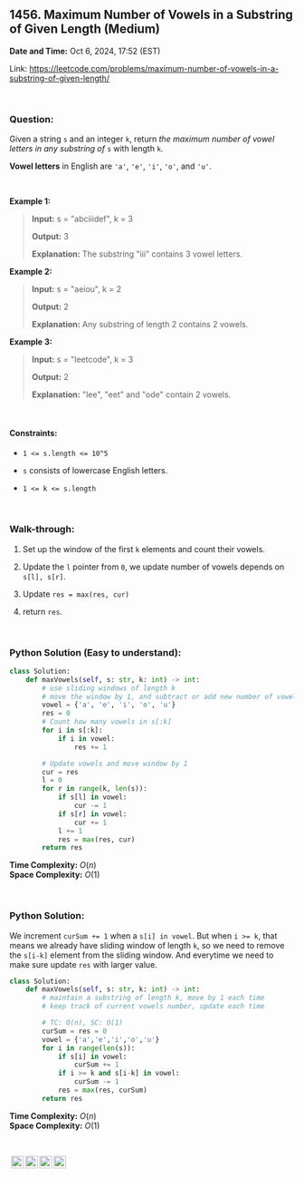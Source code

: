 ## 1456. Maximum Number of Vowels in a Substring of Given Length (Medium)
**Date and Time:** Oct 6, 2024, 17:52 (EST)

Link: https://leetcode.com/problems/maximum-number-of-vowels-in-a-substring-of-given-length/

<br>

### Question:
Given a string `s` and an integer `k`, return _the maximum number of vowel letters in any substring of_ `s` with length `k`.

**Vowel letters** in English are `'a'`, `'e'`, `'i'`, `'o'`, and `'u'`.

<br>

**Example 1:**
> **Input:** s = "abciiidef", k = 3
> 
> **Output:** 3
>
> **Explanation:** The substring "iii" contains 3 vowel letters.

**Example 2:**
> **Input:** s = "aeiou", k = 2
> 
> **Output:** 2
>
> **Explanation:** Any substring of length 2 contains 2 vowels.

**Example 3:**
> **Input:** s = "leetcode", k = 3
> 
> **Output:** 2
>
> **Explanation:** "lee", "eet" and "ode" contain 2 vowels.

<br>

#### Constraints:
* `1 <= s.length <= 10^5`

* `s` consists of lowercase English letters.

* `1 <= k <= s.length`

<br>

### Walk-through: 
1. Set up the window of the first `k` elements and count their vowels.

2. Update the `l` pointer from `0`, we update number of vowels depends on `s[l], s[r]`.

3. Update `res = max(res, cur)`

4. return `res`.

<br>

### Python Solution (Easy to understand):
```python
class Solution:
    def maxVowels(self, s: str, k: int) -> int:
        # use sliding windows of length k
        # move the window by 1, and subtract or add new number of vowels
        vowel = {'a', 'e', 'i', 'o', 'u'}
        res = 0
        # Count how many vowels in s[:k]
        for i in s[:k]:
            if i in vowel:
                res += 1

        # Update vowels and move window by 1
        cur = res
        l = 0
        for r in range(k, len(s)):
            if s[l] in vowel:
                cur -= 1
            if s[r] in vowel:
                cur += 1
            l += 1
            res = max(res, cur)
        return res
```
**Time Complexity:** $O(n)$ <br>
**Space Complexity:** $O(1)$

<br>

### Python Solution:
We increment `curSum += 1` when a `s[i] in vowel`. But when `i >= k`, that means we already have sliding window of length `k`, so we need to remove the `s[i-k]` element from the sliding window. And everytime we need to make sure update `res` with larger value.
```python
class Solution:
    def maxVowels(self, s: str, k: int) -> int:
        # maintain a substring of length k, move by 1 each time
        # keep track of current vowels number, update each time

        # TC: O(n), SC: O(1)
        curSum = res = 0
        vowel = {'a','e','i','o','u'}
        for i in range(len(s)):
            if s[i] in vowel:
                curSum += 1
            if i >= k and s[i-k] in vowel:
                curSum -= 1
            res = max(res, curSum)
        return res
```
**Time Complexity:** $O(n)$ <br>
**Space Complexity:** $O(1)$

<br>

<img style="height:22px!important;margin-left:3px;vertical-align:text-bottom;" src="https://mirrors.creativecommons.org/presskit/icons/cc.svg?ref=chooser-v1" alt="CC BY-NC-SA" title="CC BY-NC-SA"><img style="height:22px!important;margin-left:3px;vertical-align:text-bottom;" src="https://mirrors.creativecommons.org/presskit/icons/by.svg?ref=chooser-v1" alt="BY: credit must be given to the creator" title="BY: credit must be given to the creator"><img style="height:22px!important;margin-left:3px;vertical-align:text-bottom;" src="https://mirrors.creativecommons.org/presskit/icons/nc.svg?ref=chooser-v1" alt="NC: Only noncommercial uses of the work are permitted" title="NC: Only noncommercial uses of the work are permitted"><img style="height:22px!important;margin-left:3px;vertical-align:text-bottom;" src="https://mirrors.creativecommons.org/presskit/icons/sa.svg?ref=chooser-v1" alt="SA: Adaptations must be shared under the same terms" title="SA: Adaptations must be shared under the same terms">